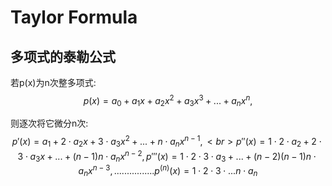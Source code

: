Taylor Formula
===

多项式的泰勒公式
--
若p(x)为n次整多项式:
$$
p(x)=a_0+a_1x+a_2x^2+a_3x^3+...+a_nx^n,
$$

则逐次将它微分n次:
$$
p'(x)=a_1+2\cdot a_2x+3\cdot a_3x^2+...+n\cdot a_nx^{n-1},<br>
p''(x)=1\cdot 2\cdot a_2+2\cdot 3\cdot a_3x+...+(n-1)n\cdot a_nx^{n-2},
p'''(x)=1\cdot 2\cdot 3\cdot a_3+...+(n-2)(n-1)n\cdot a_nx^{n-3},
................
p^(n)(x)=1\cdot 2\cdot 3\cdot...n\cdot a_n
$$
